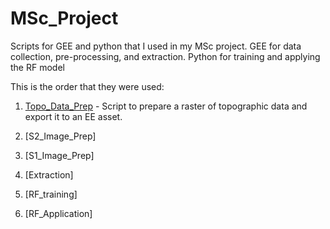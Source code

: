 # MSc_Project
Scripts for GEE and python that I used in my MSc project. GEE for data collection, pre-processing, and extraction. Python for training and applying the RF model

This is the order that they were used:

1. [Topo_Data_Prep](https://code.earthengine.google.com/7acdb906d98cd9a32054a4e1df61091e) - Script to prepare a raster of topographic data and export it to an EE asset.

2. [S2_Image_Prep]

3. [S1_Image_Prep]

4. [Extraction]

5. [RF_training]

6. [RF_Application]
